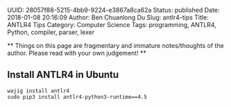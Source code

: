 UUID: 28057f88-5215-4bb9-9224-e3867a8ca62a
Status: published
Date: 2018-01-08 20:16:09
Author: Ben Chuanlong Du
Slug: antlr4-tips
Title: ANTLR4 Tips
Category: Computer Science
Tags: programming, ANTLR4, Python, compiler, parser, lexer

**
Things on this page are
fragmentary and immature notes/thoughts of the author.
Please read with your own judgement!
**

## Install ANTLR4 in Ubuntu

```
wajig install antlr4
sudo pip3 install antlr4-python3-runtime==4.5
```
